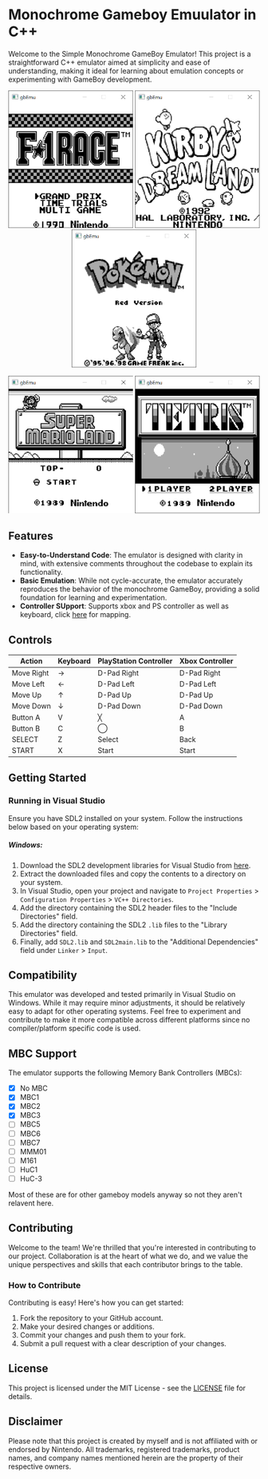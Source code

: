 # Monochrome Gameboy Emuulator in C++

Welcome to the Simple Monochrome GameBoy Emulator! This project is a straightforward C++ emulator aimed at simplicity and ease of understanding, making it ideal for learning about emulation concepts or experimenting with GameBoy development.

<!-- Top row -->
<p align="center">
  <img src="Title Screens/F-1 Race.png" width="250" alt="Image 1">
  <img src="Title Screens/Kirby's Dream Land.png" width="250" alt="Image 2">
  <img src="Title Screens/Pokemon Red.png" width="250" alt="Image 3">
</p>

<!-- Bottom row -->
<p align="center">
  <img src="Title Screens/Super Mario Land.png" width="250" alt="Image 4">
  <img src="Title Screens/Tetris.png" width="250" alt="Image 5">
</p>


## Features

- **Easy-to-Understand Code**: The emulator is designed with clarity in mind, with extensive comments throughout the codebase to explain its functionality.
- **Basic Emulation**: While not cycle-accurate, the emulator accurately reproduces the behavior of the monochrome GameBoy, providing a solid foundation for learning and experimentation.
- **Controller SUpport**: Supports xbox and PS controller as well as keyboard, click [here](#controls) for mapping.

## Controls
| Action       | Keyboard  | PlayStation Controller | Xbox Controller |
|--------------|-----------|------------------------|-----------------|
| Move Right   | → | D-Pad Right | D-Pad Right |
| Move Left    | ← | D-Pad Left | D-Pad Left |
| Move Up      | ↑ | D-Pad Up | D-Pad Up |
| Move Down    | ↓ | D-Pad Down | D-Pad Down |
| Button A     | V | ╳ | A |
| Button B     | C | ◯ | B |
| SELECT       | Z | Select | Back |
| START        | X | Start | Start |


## Getting Started

### Running in Visual Studio

Ensure you have SDL2 installed on your system. Follow the instructions below based on your operating system:

##### Windows:

1. Download the SDL2 development libraries for Visual Studio from [here](https://github.com/libsdl-org/SDL/releases/tag/release-2.30.0).
2. Extract the downloaded files and copy the contents to a directory on your system.
3. In Visual Studio, open your project and navigate to `Project Properties` > `Configuration Properties` > `VC++ Directories`.
4. Add the directory containing the SDL2 header files to the "Include Directories" field.
5. Add the directory containing the SDL2 `.lib` files to the "Library Directories" field.
6. Finally, add `SDL2.lib` and `SDL2main.lib` to the "Additional Dependencies" field under `Linker` > `Input`.

## Compatibility

This emulator was developed and tested primarily in Visual Studio on Windows. While it may require minor adjustments, it should be relatively easy to adapt for other operating systems. Feel free to experiment and contribute to make it more compatible across different platforms since no compiler/platform specific code is used.

## MBC Support
The emulator supports the following Memory Bank Controllers (MBCs):
  - [x] No MBC
  - [x] MBC1
  - [x] MBC2
  - [x] MBC3
  - [ ] MBC5
  - [ ] MBC6
  - [ ] MBC7
  - [ ] MMM01
  - [ ] M161
  - [ ] HuC1
  - [ ] HuC-3

Most of these are for other gameboy models anyway so not they aren't relavent here. 

## Contributing

Welcome to the team! We're thrilled that you're interested in contributing to our project. Collaboration is at the heart of what we do, and we value the unique perspectives and skills that each contributor brings to the table.

### How to Contribute

Contributing is easy! Here's how you can get started:

1. Fork the repository to your GitHub account.
2. Make your desired changes or additions.
3. Commit your changes and push them to your fork.
4. Submit a pull request with a clear description of your changes.

## License

This project is licensed under the MIT License - see the [LICENSE](LICENSE.txt) file for details.

## Disclaimer

Please note that this project is created by myself and is not affiliated with or endorsed by Nintendo. All trademarks, registered trademarks, product names, and company names mentioned herein are the property of their respective owners.

